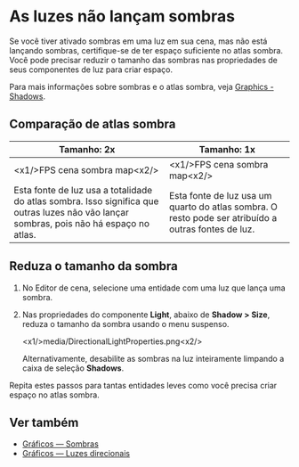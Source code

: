 # As luzes não lançam sombras

Se você tiver ativado sombras em uma luz em sua cena, mas não está lançando sombras, certifique-se de ter espaço suficiente no atlas sombra. Você pode precisar reduzir o tamanho das sombras nas propriedades de seus componentes de luz para criar espaço.

Para mais informações sobre sombras e o atlas sombra, veja [Graphics - Shadows](../graphics/lights-and-shadows/shadows.md).

## Comparação de atlas sombra

| Tamanho: 2x | Tamanho: 1x |
| ---------------------------------------------------------------- | -------------------------------------------------------------
| <x1\/>FPS cena sombra map<x2\/> | <x1\/>FPS cena sombra map<x2\/> |
| Esta fonte de luz usa a totalidade do atlas sombra. Isso significa que outras luzes não vão lançar sombras, pois não há espaço no atlas. | Esta fonte de luz usa um quarto do atlas sombra. O resto pode ser atribuído a outras fontes de luz. |

## Reduza o tamanho da sombra

1. No Editor de cena, selecione uma entidade com uma luz que lança uma sombra.

2. Nas propriedades do componente **Light**, abaixo de **Shadow > Size**, reduza o tamanho da sombra usando o menu suspenso.

   <x1\/>media\/DirectionalLightProperties.png<x2\/>

   Alternativamente, desabilite as sombras na luz inteiramente limpando a caixa de seleção **Shadows**.

Repita estes passos para tantas entidades leves como você precisa criar espaço no atlas sombra.

## Ver também

* [Gráficos — Sombras](../graphics/lights-and-shadows/shadows.md)
* [Gráficos — Luzes direcionais](../graphics/lights-and-shadows/directional-lights.md)